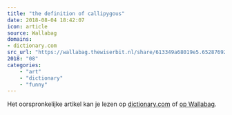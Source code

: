 ```yaml
---
title: "the definition of callipygous"
date: 2018-08-04 18:42:07
icon: article
source: Wallabag
domains:
- dictionary.com
src_url: "https://wallabag.thewiserbit.nl/share/613349a68019e5.65287692"
2018: "08"
categories:
    - "art"
    - "dictionary"
    - "funny"
---
```

Het oorspronkelijke artikel kan je lezen op [dictionary.com](https://www.dictionary.com/browse/callipygous) of [op Wallabag](https://wallabag.thewiserbit.nl/share/613349a68019e5.65287692). 